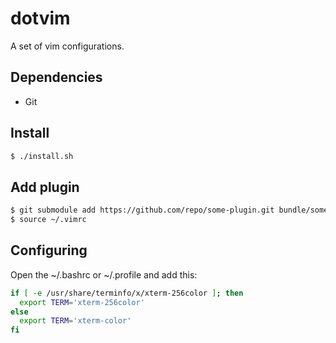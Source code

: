 # dotvim

A set of vim configurations.

## Dependencies
* Git

## Install

```sh
$ ./install.sh
```

## Add plugin

```sh
$ git submodule add https://github.com/repo/some-plugin.git bundle/some-plugin
$ source ~/.vimrc
```

## Configuring

Open the ~/.bashrc or ~/.profile and add this:

```sh
if [ -e /usr/share/terminfo/x/xterm-256color ]; then
  export TERM='xterm-256color'
else
  export TERM='xterm-color'
fi
```
